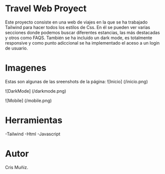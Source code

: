# Travel Web Proyect

Este proyecto consiste en una web de viajes en la que se ha trabajado Tailwind para hacer todos los estilos de Css.
En él se pueden ver varias secciones donde podemos buscar diferentes estancias, las más destacadas y otros como FAQS.
También se ha incluido un dark mode, es totalmente responsive y como punto adiccional se ha implementado el aceso a un login de usuario.

# Imagenes

Estas son algunas de las sreenshots de la página:
![Inicio] (/inicio.png)

![DarkMode] (/darkmode.png)

![Mobile] (/mobile.png)


# Herramientas

-Tailwind
-Html
-Javascript

# Autor

Cris Muñiz.

